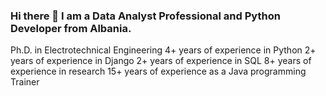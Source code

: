 ### Hi there 👋 I am a Data Analyst Professional and Python Developer from Albania.

Ph.D. in Electrotechnical Engineering
4+ years of experience in Python
2+ years of experience in Django
2+ years of experience in SQL
8+ years of experience in research
15+ years of experience as a Java programming Trainer
